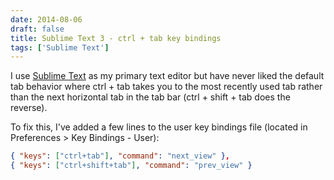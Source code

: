 ```yaml
---
date: 2014-08-06
draft: false
title: Sublime Text 3 - ctrl + tab key bindings
tags: ['Sublime Text']
---
```


I use [Sublime Text](http://sublimetext.com) as my primary text editor but have never liked the default tab behavior where ctrl + tab takes you to the most recently used tab rather than the next horizontal tab in the tab bar (ctrl + shift + tab does the reverse).<!-- excerpt -->

To fix this, I've added a few lines to the user key bindings file (located in Preferences > Key Bindings - User):

```json
{ "keys": ["ctrl+tab"], "command": "next_view" },
{ "keys": ["ctrl+shift+tab"], "command": "prev_view" }
```
